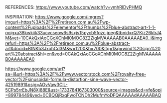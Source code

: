 
REFERENCES:
https://www.youtube.com/watch?v=vmhRlDyPHMQ

INSPIRATION:
https://www.google.com/imgres?imgurl=https%3A%2F%2Fretireon.com.au%2Fwp-content%2Fuploads%2Felementor%2Fthumbs%2Fblue-abstract-art-1-1-qoigxa38kwkiik33ucvcseow6s9sxjv15pycb5fqzc.jpeg&tbnid=rQ7Kjz26ktrJ4M&vet=10CAkQxiAoCGoXChMI0MOC8Z2ZigMVAAAAAB0AAAAAEA0..i&imgrefurl=https%3A%2F%2Fretireon.com.au%2Fblue-abstract-art&docid=BtNKb3JxohCd3M&w=1200&h=700&itg=1&q=wind%20sign%20art%20abstract&hl=en&ved=0CAkQxiAoCGoXChMI0MOC8Z2ZigMVAAAAAB0AAAAAEA0

https://www.google.com/url?sa=i&url=https%3A%2F%2Fwww.vectorstock.com%2Froyalty-free-vector%2Fsinusoidal-formula-distortion-sine-wave-vector-42519891&psig=AOvVaw3ClL-5CPs5rrEbJN8Xj88E&ust=1733784167303000&source=images&cd=vfe&opi=89978449&ved=0CBQQjRxqFwoTCNDh2MufmYoDFQAAAAAdAAAAABAQ

